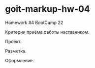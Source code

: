 # goit-markup-hw-04
Homework #4 BootCamp 22 


<!-- Создай репозиторий goit-markup-hw-04. -->
<!-- Склонируй созданный репозиторий и скопируй в него файлы предыдущей работы. -->
<!-- Добавь разметку и оформление иконок и декоративных эффектов для страниц из макета домашнего задания #4. -->
<!-- Для генерации SVG-спрайта используй сервис Icomoon. -->
<!-- Для оптимизации созданного SVG-спрайта используй сервис svgomg. -->
<!-- Настрой GitHub Pages и добавь ссылку на живую страницу в шапку GitHub-репозитория. -->


Критерии приёма работы наставником.



Проект.

<!-- «A1» В корне проекта есть папка images с изображениями. -->

<!-- «A2» Все векторные изображения (иконки) собраны в SVG-спрайт icons.svg, который лежит в папке images. -->

<!-- «A3» Все векторные изображения оптимизированы. ПОКА НЕ НАДО -->

<!-- «A4» В корне проекта есть папка css с файлами стилей. -->

<!-- «A5» Все стили написаны в одном файле styles.css, который находится в папке css. -->

<!-- «A6» В названиях файлов нет заглавных букв, пробелов и транслита, только буквы и слова английского языка. -->

<!-- «A7» Исходный код отформатирован при помощи Prettier. -->

<!-- «A8» Все изображения и текстовый контент взяты из макета. -->

<!-- «A9» На всех HTML-страницах подключен нормализатор стилей modern-nomalize. -->

<!-- «A10» Код написан следуя руководству. -->




Разметка.

<!-- «B1» Для всех иконок используется векторная графика в формате svg. -->

<!-- «B2» SVG-иконки экспортированы правильно. При экспорте выбрана «группа», а не сам вектор. -->

<!-- «B3» Все иконки из SVG-спрайта добавлены в HTML при помощи тегов <svg> и <use>. _ 
Кроме блока Преимуществ (Наши особенности)  -  разрешено ментором  -->

<!-- «B4» Размеры иконок взяты из макета и заданы элементу <svg> в HTML-файле. -->

<!-- «B5» В блоке Контактов в шапке, добавлены иконки конверта и телефона. -->

<!-- «B6» В секции Преимуществ добавлены иконки. -->

<!-- «B7» В секции Команды добавлены иконки соцсетей. -->

<!-- «B8» В секции Клиентов добавлены иконки компаний. -->

<!-- «B9» В футере добавлены иконки соцсетей. -->




Оформление.

<!-- «C1» Большое изображение с эффектом затемнения (под хедером) выполнено как фон. Для затемнения используется многослойный фон с градиентом. -->

<!-- «C2» Фоновое изображение в блоке под хедером не растягивается шире своего оригинального размера 1600рх. -->

<!-- «C3» В карточках секции Наша команда есть постоянный эффект тени. -->

<!-- «C4» В карточках страницы Портфолио есть эффект тени при ховере в любом месте карточки. -->

<!-- «C5» В фильтре (список кнопок) страницы Портфолио есть эффект тени при ховере или фокусе на кнопки. -->

<!-- «C6» При ховере или фокусе, иконки должны переходить в активное состояние - изменять цвет, если это указано в макете. -->
